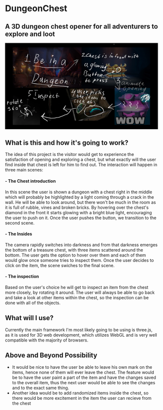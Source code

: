 # DungeonChest
## A 3D dungeon chest opener for all adventurers to explore and loot 

![alt text](https://github.com/DennisSSDev/DungeonChest/blob/master/Plans-Mocks/Mock.jpg)

## What is this and how it's going to work?

The idea of this project is the visitor would get to experience the satisfaction of opening and exploring a chest, but what exactly will the user find inside that chest is left for him to find out. 
The interaction will happen in three main scenes: 
#### - The Chest introduction
In this scene the user is shown a dungeon with a chest right in the middle which will probably be highlighted by a light coming through a crack in the wall. He will be able to look around, but there won't be much in the room as it is full of rubble, vines and broken bricks. By hovering over the chest's diamond in the front it starts glowing with a bright blue light, encouraging the user to push on it. Once the user pushes the button, we transition to the second scene.
#### - The Insides
The camera rapidly switches into darkness and from that darkness emerges the bottom of a treasure chest, with three items scattered around the bottom. The user gets the option to hover over them and each of them would glow once someone tries to inspect them. Once the user decides to click on the item, the scene swiches to the final scene.
#### - The inspection
Based on the user's choice he will get to inspect an item from the chest more closely, by rotating it around. The user will always be able to go back and take a look at other items within the chest, so the inspection can be done with all of the objects.


## What will I use?
Currently the main framework I'm most likely going to be using is three.js, as it is used for 3D web development, which utilizes WebGL and is very well compatible with the majority of browsers.

## Above and Beyond Possibility
- It would be nice to have the user be able to leave his own mark on the items, hence none of them will ever leave the chest. The feature would be to have the user paint a part of the item and have the changes saved to the overall item, thus the next user would be able to see the changes and to the exact same thing.
- Another idea would be to add randomized items inside the chest, so there would be more excitement in the item the user can recieve from the chest


